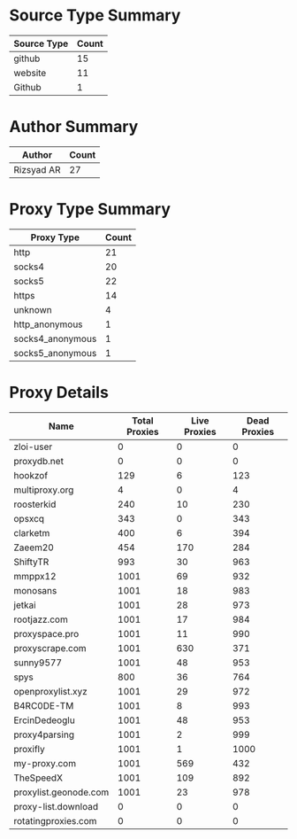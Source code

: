 # Source Type Summary

| Source Type | Count |
|-------------|-------|
| github | 15 |
| website | 11 |
| Github | 1 |


# Author Summary

| Author | Count |
|--------|-------|
| Rizsyad AR | 27 |


# Proxy Type Summary

| Proxy Type | Count |
|------------|-------|
| http | 21 |
| socks4 | 20 |
| socks5 | 22 |
| https | 14 |
| unknown | 4 |
| http_anonymous | 1 |
| socks4_anonymous | 1 |
| socks5_anonymous | 1 |


# Proxy Details

| Name | Total Proxies | Live Proxies | Dead Proxies |
|------|---------------|--------------|---------------|
| zloi-user | 0 | 0 | 0 |
| proxydb.net | 0 | 0 | 0 |
| hookzof | 129 | 6 | 123 |
| multiproxy.org | 4 | 0 | 4 |
| roosterkid | 240 | 10 | 230 |
| opsxcq | 343 | 0 | 343 |
| clarketm | 400 | 6 | 394 |
| Zaeem20 | 454 | 170 | 284 |
| ShiftyTR | 993 | 30 | 963 |
| mmppx12 | 1001 | 69 | 932 |
| monosans | 1001 | 18 | 983 |
| jetkai | 1001 | 28 | 973 |
| rootjazz.com | 1001 | 17 | 984 |
| proxyspace.pro | 1001 | 11 | 990 |
| proxyscrape.com | 1001 | 630 | 371 |
| sunny9577 | 1001 | 48 | 953 |
| spys | 800 | 36 | 764 |
| openproxylist.xyz | 1001 | 29 | 972 |
| B4RC0DE-TM | 1001 | 8 | 993 |
| ErcinDedeoglu | 1001 | 48 | 953 |
| proxy4parsing | 1001 | 2 | 999 |
| proxifly | 1001 | 1 | 1000 |
| my-proxy.com | 1001 | 569 | 432 |
| TheSpeedX | 1001 | 109 | 892 |
| proxylist.geonode.com | 1001 | 23 | 978 |
| proxy-list.download | 0 | 0 | 0 |
| rotatingproxies.com | 0 | 0 | 0 |

